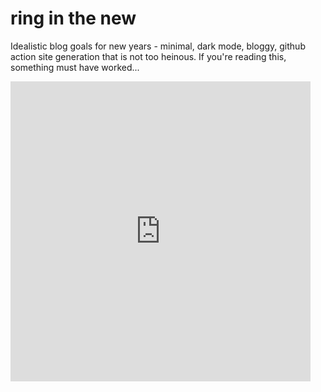 # ring in the new

Idealistic blog goals for new years - minimal, dark mode, bloggy, github action site generation that is not too heinous. If you're reading this, something must have worked...

<iframe src="https://giphy.com/embed/S8zwSO1qULuQbTbNh3" width="480" height="480" frameBorder="0" class="giphy-embed" allowFullScreen></iframe>


